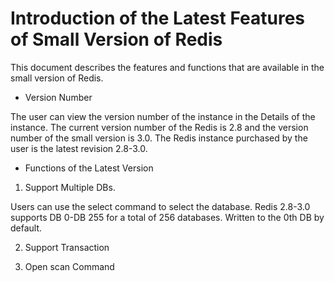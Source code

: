 # Introduction of the Latest Features of Small Version of Redis

This document describes the features and functions that are available in the small version of Redis.

- Version Number

The user can view the version number of the instance in the Details of the instance. The current version number of the Redis is 2.8 and the version number of the small version is 3.0. The Redis instance purchased by the user is the latest revision 2.8-3.0.

- Functions of the Latest Version

1. Support Multiple DBs.

Users can use the select command to select the database. Redis 2.8-3.0 supports DB 0-DB 255 for a total of 256 databases. Written to the 0th DB by default.

2. Support Transaction

3. Open scan Command
